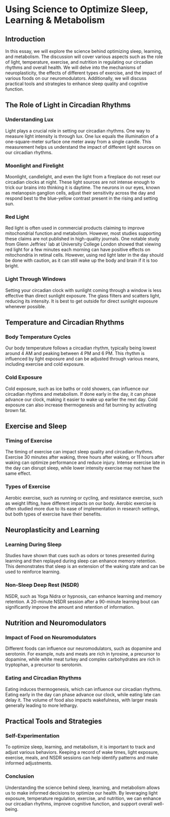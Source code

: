 # Using Science to Optimize Sleep, Learning & Metabolism

## Introduction

In this essay, we will explore the science behind optimizing sleep, learning, and metabolism. The discussion will cover various aspects such as the role of light, temperature, exercise, and nutrition in regulating our circadian rhythms and overall health. We will delve into the mechanisms of neuroplasticity, the effects of different types of exercise, and the impact of various foods on our neuromodulators. Additionally, we will discuss practical tools and strategies to enhance sleep quality and cognitive function.

## The Role of Light in Circadian Rhythms

### Understanding Lux

Light plays a crucial role in setting our circadian rhythms. One way to measure light intensity is through lux. One lux equals the illumination of a one-square-meter surface one meter away from a single candle. This measurement helps us understand the impact of different light sources on our circadian rhythms.

### Moonlight and Firelight

Moonlight, candlelight, and even the light from a fireplace do not reset our circadian clocks at night. These light sources are not intense enough to trick our brains into thinking it is daytime. The neurons in our eyes, known as melanopsin ganglion cells, adjust their sensitivity across the day and respond best to the blue-yellow contrast present in the rising and setting sun.

### Red Light

Red light is often used in commercial products claiming to improve mitochondrial function and metabolism. However, most studies supporting these claims are not published in high-quality journals. One notable study from Glenn Jeffries' lab at University College London showed that viewing red light for a few minutes each morning can have positive effects on mitochondria in retinal cells. However, using red light later in the day should be done with caution, as it can still wake up the body and brain if it is too bright.

### Light Through Windows

Setting your circadian clock with sunlight coming through a window is less effective than direct sunlight exposure. The glass filters and scatters light, reducing its intensity. It is best to get outside for direct sunlight exposure whenever possible.

## Temperature and Circadian Rhythms

### Body Temperature Cycles

Our body temperature follows a circadian rhythm, typically being lowest around 4 AM and peaking between 4 PM and 6 PM. This rhythm is influenced by light exposure and can be adjusted through various means, including exercise and cold exposure.

### Cold Exposure

Cold exposure, such as ice baths or cold showers, can influence our circadian rhythms and metabolism. If done early in the day, it can phase advance our clock, making it easier to wake up earlier the next day. Cold exposure can also increase thermogenesis and fat burning by activating brown fat.

## Exercise and Sleep

### Timing of Exercise

The timing of exercise can impact sleep quality and circadian rhythms. Exercise 30 minutes after waking, three hours after waking, or 11 hours after waking can optimize performance and reduce injury. Intense exercise late in the day can disrupt sleep, while lower intensity exercise may not have the same effect.

### Types of Exercise

Aerobic exercise, such as running or cycling, and resistance exercise, such as weight lifting, have different impacts on our body. Aerobic exercise is often studied more due to its ease of implementation in research settings, but both types of exercise have their benefits.

## Neuroplasticity and Learning

### Learning During Sleep

Studies have shown that cues such as odors or tones presented during learning and then replayed during sleep can enhance memory retention. This demonstrates that sleep is an extension of the waking state and can be used to reinforce learning.

### Non-Sleep Deep Rest (NSDR)

NSDR, such as Yoga Nidra or hypnosis, can enhance learning and memory retention. A 20-minute NSDR session after a 90-minute learning bout can significantly improve the amount and retention of information.

## Nutrition and Neuromodulators

### Impact of Food on Neuromodulators

Different foods can influence our neuromodulators, such as dopamine and serotonin. For example, nuts and meats are rich in tyrosine, a precursor to dopamine, while white meat turkey and complex carbohydrates are rich in tryptophan, a precursor to serotonin.

### Eating and Circadian Rhythms

Eating induces thermogenesis, which can influence our circadian rhythms. Eating early in the day can phase advance our clock, while eating late can delay it. The volume of food also impacts wakefulness, with larger meals generally leading to more lethargy.

## Practical Tools and Strategies

### Self-Experimentation

To optimize sleep, learning, and metabolism, it is important to track and adjust various behaviors. Keeping a record of wake times, light exposure, exercise, meals, and NSDR sessions can help identify patterns and make informed adjustments.

### Conclusion

Understanding the science behind sleep, learning, and metabolism allows us to make informed decisions to optimize our health. By leveraging light exposure, temperature regulation, exercise, and nutrition, we can enhance our circadian rhythms, improve cognitive function, and support overall well-being.